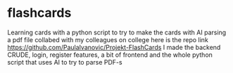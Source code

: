 # flashcards
Learning cards with a python script to try to make the cards with AI parsing a pdf file
collabed with my colleagues on college here is the repo link https://github.com/PaulaIvanovic/Projekt-FlashCards
I made the backend CRUDE, login, register features, a bit of frontend and the whole python script that uses AI to try to parse PDF-s
